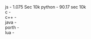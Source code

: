 js       - 1.075 Sec 10k 
python   - 90.17 sec 10k  
c        -  
c++      -  
java     -  
porth    -  
lua      -  
